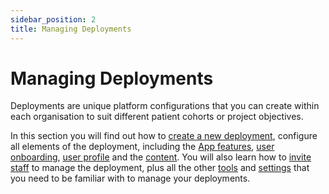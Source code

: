 ```yaml
---
sidebar_position: 2
title: Managing Deployments 
---
```

# Managing Deployments

Deployments are unique platform configurations that you can create within each organisation to suit different patient cohorts or project objectives.

In this section you will find out how to [create a new deployment](./general-settings/creating-a-new-deployment.md), configure all elements of the deployment, including the [App features](./general-settings/app-features.md), [user onboarding](./configuring-the-user-onboarding/onboarding-setup.md), [user profile](./configuring-the-user-profile/user-profile-details.md) and the [content](./configuring-the-content/index.md). You will also learn how to [invite staff](./tools-and-navigation/inviting-deployment-admins.md) to manage the deployment, plus all the other [tools](./tools-and-navigation/index.md) and [settings](./general-settings/index.md) that you need to be familiar with to manage your deployments.
